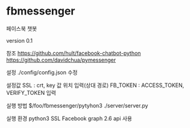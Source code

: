# fbmessenger
페이스북 챗봇 

version 0.1

참조 
https://github.com/hult/facebook-chatbot-python<br>
https://github.com/davidchua/pymessenger<br>

설정
./config/config.json 수정

설정값 
SSL : crt, key 값 위치 입력(상대 경로)
FB_TOKEN : ACCESS_TOKEN, VERIFY_TOKEN 입력 

실행 방법 
$/foo/fbmessenger/pytyhon3 ./server/server.py

실행 환경 
python3 
SSL 
Facebook graph 2.6 api 사용 
